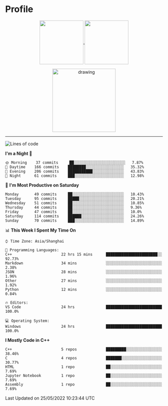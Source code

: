# Profile

<p align="center">
  <a href="https://github.com/SourVoice">
    <img
      align="center"
      height="140em"
      src="https://github-readme-stats.vercel.app/api?username=SourVoice&show_icons=true&include_all_commits=true&count_private=true&theme=tokyonight"
    />
  </a>
  <a href="https://github.com/SourVoice">
    <img
      align="center"
      height="140em"
      src="https://github-readme-stats.vercel.app/api/top-langs/?username=SourVoice&show_icons=true&include_all_commits=true&count_private=true&layout=compact&theme=tokyonight"
    />
  </a>
</p>

<p align="center">
   <a href="https://github.com/SourVoice">
    <img
      align="center"
      height="202em"
      alt="drawing"
      src="https://activity-graph.herokuapp.com/graph?username=SourVoice&theme=react-dark"
    />
  </a>
</p>

---
<!--START_SECTION:waka-->
![Lines of code](https://img.shields.io/badge/From%20Hello%20World%20I%27ve%20Written-251%20Thousand%20lines%20of%20code-blue)

**I'm a Night 🦉** 

```text
🌞 Morning    37 commits     ██░░░░░░░░░░░░░░░░░░░░░░░   7.87% 
🌆 Daytime    166 commits    ████████░░░░░░░░░░░░░░░░░   35.32% 
🌃 Evening    206 commits    ███████████░░░░░░░░░░░░░░   43.83% 
🌙 Night      61 commits     ███░░░░░░░░░░░░░░░░░░░░░░   12.98%

```
📅 **I'm Most Productive on Saturday** 

```text
Monday       49 commits     ██░░░░░░░░░░░░░░░░░░░░░░░   10.43% 
Tuesday      95 commits     █████░░░░░░░░░░░░░░░░░░░░   20.21% 
Wednesday    51 commits     ██░░░░░░░░░░░░░░░░░░░░░░░   10.85% 
Thursday     44 commits     ██░░░░░░░░░░░░░░░░░░░░░░░   9.36% 
Friday       47 commits     ██░░░░░░░░░░░░░░░░░░░░░░░   10.0% 
Saturday     114 commits    ██████░░░░░░░░░░░░░░░░░░░   24.26% 
Sunday       70 commits     ███░░░░░░░░░░░░░░░░░░░░░░   14.89%

```


📊 **This Week I Spent My Time On** 

```text
⌚︎ Time Zone: Asia/Shanghai

💬 Programming Languages: 
C++                      22 hrs 15 mins      ███████████████████████░░   92.73% 
Markdown                 34 mins             ░░░░░░░░░░░░░░░░░░░░░░░░░   2.38% 
JSON                     28 mins             ░░░░░░░░░░░░░░░░░░░░░░░░░   1.96% 
Other                    27 mins             ░░░░░░░░░░░░░░░░░░░░░░░░░   1.92% 
Python                   12 mins             ░░░░░░░░░░░░░░░░░░░░░░░░░   0.84%

🔥 Editors: 
VS Code                  24 hrs              █████████████████████████   100.0%

💻 Operating System: 
Windows                  24 hrs              █████████████████████████   100.0%

```

**I Mostly Code in C++** 

```text
C++                      5 repos             █████████░░░░░░░░░░░░░░░░   38.46% 
C                        4 repos             ███████░░░░░░░░░░░░░░░░░░   30.77% 
HTML                     1 repo              ██░░░░░░░░░░░░░░░░░░░░░░░   7.69% 
Jupyter Notebook         1 repo              ██░░░░░░░░░░░░░░░░░░░░░░░   7.69% 
Assembly                 1 repo              ██░░░░░░░░░░░░░░░░░░░░░░░   7.69%

```



 Last Updated on 25/05/2022 10:23:44 UTC
<!--END_SECTION:waka-->
